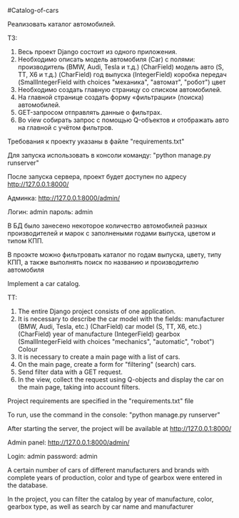 #Catalog-of-cars

Реализовать каталог автомобилей.

ТЗ:
1. Весь проект Django состоит из одного приложения.
2. Необходимо описать модель автомобиля (Car) с полями:
    производитель (BMW, Audi, Tesla и т.д.) (CharField)
    модель авто (S, TT, X6 и т.д.) (CharField)
    год выпуска (IntegerField)
    коробка передач (SmallIntegerField with choices "механика", "автомат", "робот")
    цвет
3. Необходимо создать главную страницу со списком автомобилей.
4. На главной странице создать форму «фильтрации» (поиска) автомобилей.
5. GET-запросом отправлять данные о фильтрах.
6. Во view собирать запрос с помощью Q-объектов и отображать авто на главной с учётом фильтров.

Требования к проекту указаны в файле "requirements.txt"

Для запуска использовать в консоли команду: "python manage.py runserver"

После запуска сервера, проект будет доступен по адресу http://127.0.0.1:8000/

Админка: http://127.0.0.1:8000/admin/

Логин:  admin
пароль: admin

В БД было занесено некоторое количество автомобилей разных производителей и марок с заполнеными годами выпуска, цветом и типом КПП.

В проэкте можно фильтровать каталог по годам выпуска, цвету, типу КПП, а также выполнять поиск по названию и производителю автомобиля

Implement a car catalog.

TT:
1. The entire Django project consists of one application.
2. It is necessary to describe the car model with the fields:
    manufacturer (BMW, Audi, Tesla, etc.) (CharField)
    car model (S, TT, X6, etc.) (CharField)
    year of manufacture (IntegerField)
    gearbox (SmallIntegerField with choices "mechanics", "automatic", "robot")
    Colour
3. It is necessary to create a main page with a list of cars.
4. On the main page, create a form for "filtering" (search) cars.
5. Send filter data with a GET request.
6. In the view, collect the request using Q-objects and display the car on the main page, taking into account filters.

Project requirements are specified in the "requirements.txt" file

To run, use the command in the console: "python manage.py runserver"

After starting the server, the project will be available at http://127.0.0.1:8000/

Admin panel: http://127.0.0.1:8000/admin/

Login: admin
password: admin

A certain number of cars of different manufacturers and brands with complete years of production, color and type of gearbox were entered in the database.

In the project, you can filter the catalog by year of manufacture, color, gearbox type, as well as search by car name and manufacturer
